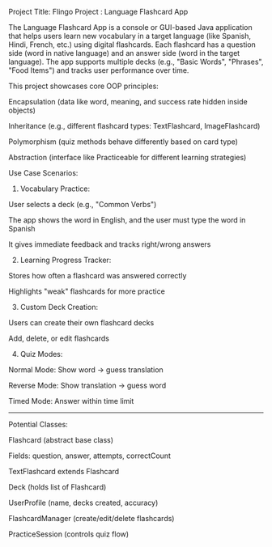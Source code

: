 Project Title: Flingo
Project : Language Flashcard App


The Language Flashcard App is a console or GUI-based Java application that helps users learn new vocabulary in a target language (like Spanish, Hindi, French, etc.) using digital flashcards. Each flashcard has a question side (word in native language) and an answer side (word in the target language). The app supports multiple decks (e.g., "Basic Words", "Phrases", "Food Items") and tracks user performance over time.

This project showcases core OOP principles:

Encapsulation (data like word, meaning, and success rate hidden inside objects)

Inheritance (e.g., different flashcard types: TextFlashcard, ImageFlashcard)

Polymorphism (quiz methods behave differently based on card type)

Abstraction (interface like Practiceable for different learning strategies)



Use Case Scenarios:

1. Vocabulary Practice:

User selects a deck (e.g., "Common Verbs")

The app shows the word in English, and the user must type the word in Spanish

It gives immediate feedback and tracks right/wrong answers


2. Learning Progress Tracker:

Stores how often a flashcard was answered correctly

Highlights "weak" flashcards for more practice


3. Custom Deck Creation:

Users can create their own flashcard decks

Add, delete, or edit flashcards


4. Quiz Modes:

Normal Mode: Show word → guess translation

Reverse Mode: Show translation → guess word

Timed Mode: Answer within time limit



---

Potential Classes:

Flashcard (abstract base class)

Fields: question, answer, attempts, correctCount


TextFlashcard extends Flashcard

Deck (holds list of Flashcard)

UserProfile (name, decks created, accuracy)

FlashcardManager (create/edit/delete flashcards)

PracticeSession (controls quiz flow)
